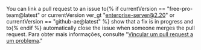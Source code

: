 You can link a pull request to an issue to{% if currentVersion == "free-pro-team@latest" or currentVersion ver_gt "enterprise-server@2.20" or currentVersion == "github-ae@latest" %} show that a fix is in progress and to{% endif %} automatically close the issue when someone merges the pull request. Para obter mais informações, consulte "[Vincular um pull request a um problema](/github/managing-your-work-on-github/linking-a-pull-request-to-an-issue)."
